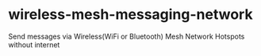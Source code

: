 # wireless-mesh-messaging-network
Send messages via Wireless(WiFi or Bluetooth) Mesh Network Hotspots without internet
